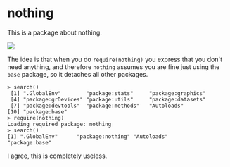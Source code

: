 nothing
=======

This is a package about nothing. 

![](http://media.tumblr.com/tumblr_lkw5e6ANdS1qf7q1s.png)

The idea is that when you do `require(nothing)` you express that you don't need
anything, and therefore `nothing` assumes you are fine just using the 
`base` package, so it detaches all other packages. 

```
> search()
 [1] ".GlobalEnv"        "package:stats"     "package:graphics"
 [4] "package:grDevices" "package:utils"     "package:datasets"
 [7] "package:devtools"  "package:methods"   "Autoloads"
[10] "package:base"
> require(nothing)
Loading required package: nothing
> search()
[1] ".GlobalEnv"      "package:nothing" "Autoloads"       "package:base"
```

I agree, this is completely useless. 

